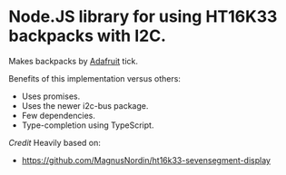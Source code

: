 # Node.JS library for using HT16K33 backpacks with I2C.

Makes backpacks by [Adafruit](https://learn.adafruit.com/adafruit-led-backpack/1-2-inch-7-segment-backpack) tick.

Benefits of this implementation versus others:
* Uses promises.
* Uses the newer i2c-bus package.
* Few dependencies.
* Type-completion using TypeScript.

*Credit* 
Heavily based on:
- https://github.com/MagnusNordin/ht16k33-sevensegment-display